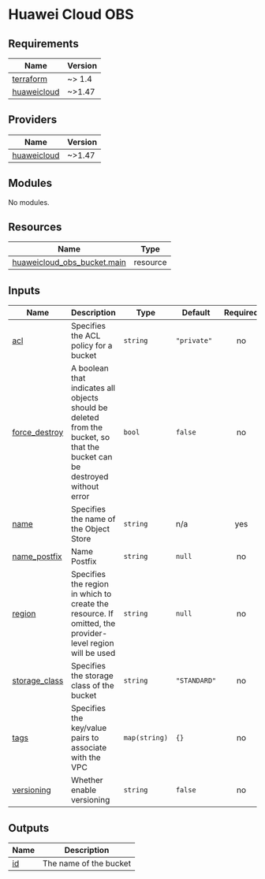 # Huawei Cloud OBS
<!-- BEGIN_TF_DOCS -->
## Requirements

| Name | Version |
|------|---------|
| <a name="requirement_terraform"></a> [terraform](#requirement\_terraform) | ~> 1.4 |
| <a name="requirement_huaweicloud"></a> [huaweicloud](#requirement\_huaweicloud) | ~>1.47 |

## Providers

| Name | Version |
|------|---------|
| <a name="provider_huaweicloud"></a> [huaweicloud](#provider\_huaweicloud) | ~>1.47 |

## Modules

No modules.

## Resources

| Name | Type |
|------|------|
| [huaweicloud_obs_bucket.main](https://registry.terraform.io/providers/huaweicloud/huaweicloud/latest/docs/resources/obs_bucket) | resource |

## Inputs

| Name | Description | Type | Default | Required |
|------|-------------|------|---------|:--------:|
| <a name="input_acl"></a> [acl](#input\_acl) | Specifies the ACL policy for a bucket | `string` | `"private"` | no |
| <a name="input_force_destroy"></a> [force\_destroy](#input\_force\_destroy) | A boolean that indicates all objects should be deleted from the bucket, so that the bucket can be destroyed without error | `bool` | `false` | no |
| <a name="input_name"></a> [name](#input\_name) | Specifies the name of the Object Store | `string` | n/a | yes |
| <a name="input_name_postfix"></a> [name\_postfix](#input\_name\_postfix) | Name Postfix | `string` | `null` | no |
| <a name="input_region"></a> [region](#input\_region) | Specifies the region in which to create the resource. If omitted, the provider-level region will be used | `string` | `null` | no |
| <a name="input_storage_class"></a> [storage\_class](#input\_storage\_class) | Specifies the storage class of the bucket | `string` | `"STANDARD"` | no |
| <a name="input_tags"></a> [tags](#input\_tags) | Specifies the key/value pairs to associate with the VPC | `map(string)` | `{}` | no |
| <a name="input_versioning"></a> [versioning](#input\_versioning) | Whether enable versioning | `string` | `false` | no |

## Outputs

| Name | Description |
|------|-------------|
| <a name="output_id"></a> [id](#output\_id) | The name of the bucket |
<!-- END_TF_DOCS -->
